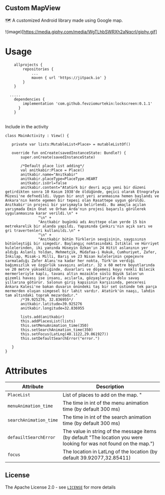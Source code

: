 ## Custom MapView
🗺️ A customized Android library made using Google map.

!(image)[https://media.giphy.com/media/WgTLhbSWRXh2aNqcrI/giphy.gif]

# Usage

```Gradle
    allprojects {
		repositories {
			...
			maven { url 'https://jitpack.io' }
		}
	}
  
  .....
    dependencies {
	    implementation 'com.github.fevziomurtekin:lockscreen:0.1.1'
	  }
	}
  ```

</br> Include in the activity 

 ```Gradle 
 class MainActivity : View() {

    private var lists:MutableList<Place> = mutableListOf()

    override fun onCreate(savedInstanceState: Bundle?) {
        super.onCreate(savedInstanceState)

        /*Default place list adding*/
        val anitkabir:Place = Place()
        anitkabir.name="Anıtkabir"
        anitkabir.placeType=PlaceType.HEART
        anitkabir.isUrl=false
        anitkabir.content="Atatürk bir devri açıp yeni bir düzeni getirdikten sonra 10 Kasım 1938'de öldüğünde, geçici olarak Etnografya Müzesi'ne defnedildi. Uygun bir anıt yeri aranmasına hemen başlandı ve Ankara'nın kente egemen bir tepesi olan Rasattepe uygun görüldü. Anıtkabir'in projesi bir yarışmayla belirlendi. Bu amaçla açılan yarışmada Emin Onat ve Orhan Arda'nın projesi başarılı görülerek uygulanmasına karar verildi.\n" +
                "\n" +
                "Anıtkabir bugünkü adı Anıttepe olan yerde 15 bin metrekarelik bir alanda yapıldı. Yapımında Çankırı'nın açık sarı ve gri travertenleri kullanıldı.\n" +
                "\n" +
                "Anıtkabir bütün Türklerin sevgisinin, saygısının bütünleştiği bir simgedir. Başlangıç noktasındaki İstiklal ve Hürriyet kulelerinden, iki yanında Hüseyin Özkan'ın 24 Hitit aslanının yer aldığı Aslanlı Yoldan, Mehmetçik, Müdafaa-i Hukuk, Cumhuriyet, Zafer, İnkılap, Misak-ı Milli, Barış ve 23 Nisan kulelerinin çepeçevre sarmaladığı Zafer Alanı'na kadar her nokta, Türk'ün verdiği bağımsızlık ve özgürlük savaşını anlatır. 32 x 60 metre boyutlarında ve 20 metre yüksekliğinde, duvarları ve döşemesi koyu renkli Bilecik mermerleriyle kaplı, tavanı altın mozaikle süslü Büyük Salon'un gizemli havası ise insanı, acılarla, gözyaşlarıyla dolu savaş yıllarına götürür. Salonun giriş kapısının karşısında, penceresi Ankara Kalesi'ne bakan duvarın önündeki taş bir set üstünde tek parça mermerden oluşan simgesel bir lahit vardır. Atatürk'ün naaşı, lahdin tam altındaki toprak mezardadır."
        /*39.925276, 32.836955*/
        anitkabir.latitude=39.925276
        anitkabir.longitude=32.836955

        lists.add(anitkabir)
        this.addPlacesList(lists)
        this.setMenuAnimation_time(350)  
        this.setSearchAnimation_time(350)
	    this.setFocus(LatLng(40.1122,29.061927))
        this.setDefaultSearchError("error.")

    }
}
  ```
  
# Attributes

| Attribute | Description |
| --- | --- |
| `PlaceList` | List of places to add on the map. " |
| `menuAnimation_time` | The time in int of the menu animation time (by default 300 ms) |
| `searchAnimation_time` | The time in int of the search animation time (by default 300 ms) |
| `defauiltSearchError` | The value in string of the message items (by default "The location you were looking for was not found on the map.")  |
| `focus` | The location in LatLng of the location (by default 39.92077,32.85411) |



## License
The Apache License 2.0 - see [`LICENSE`](LICENSE) for more details
